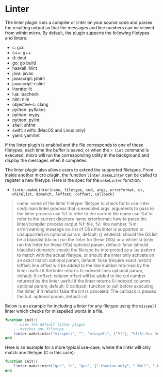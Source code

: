 # Linter

The linter plugin runs a compiler or linter on your source code
and parses the resulting output so that the messages and line numbers
can be viewed from within micro. By default, the plugin supports the
following filetypes and linters:

* c: gcc
* c++: g++
* d: dmd
* go: go build
* haskell: hlint
* java: javac
* javascript: jshint
* javascript: eslint
* literate: lit
* lua: luacheck
* nim: nim
* objective-c: clang
* python: pyflakes
* python: mypy
* python: pylint
* shell: shfmt
* swift: swiftc (MacOS and Linux only)
* yaml: yamllint

If the linter plugin is enabled and the file corresponds to one of
these filetypes, each time the buffer is saved, or when the `> lint`
command is executed, micro will run the corresponding utility in the
background and display the messages when it completes.

The linter plugin also allows users to extend the supported filetypes.
From inside another micro plugin, the function `linter.makeLinter` can
be called to register a new filetype. Here is the spec for the `makeLinter`
function:

* `linter.makeLinter(name, filetype, cmd, args, errorformat, os, whitelist, domatch, loffset, coffset, callback)`

> name: name of the linter
> filetype: filetype to check for to use linter
> cmd: main linter process that is executed
> args: arguments to pass to the linter process
    use %f to refer to the current file name
    use %d to refer to the current directory name
> errorformat: how to parse the linter/compiler process output
    %f: file, %l: line number, %m: error/warning message
> os: list of OSs this linter is supported or unsupported on
    optional param, default: {}
> whitelist: should the OS list be a blacklist (do not run the linter for these OSs)
           or a whitelist (only run the linter for these OSs)
    optional param, default: false (should blacklist)
> domatch: should the filetype be interpreted as a lua pattern to match with
         the actual filetype, or should the linter only activate on an exact match
    optional param, default: false (require exact match)
> loffset: line offset will be added to the line number returned by the linter
         useful if the linter returns 0-indexed lines
    optional param, default: 0
> coffset: column offset will be added to the col number returned by the linter
         useful if the linter returns 0-indexed columns
    optional param, default: 0
> callback: function to call before executing the linter, if it returns
          false the lint is canceled. The callback is passed the buf.
    optional param, default: nil

Below is an example for including a linter for any filetype using
the `misspell` linter which checks for misspelled words in a file.

```lua
function init()
    -- uses the default linter plugin
    -- matches any filetype
    linter.makeLinter("misspell", "", "misspell", {"%f"}, "%f:%l:%c: %m", {}, false, true)
end
```

Here is an example for a more typical use-case, where the linter will only match one filetype (C in this case):

```lua
function init()
    linter.makeLinter("gcc", "c", "gcc", {"-fsyntax-only", "-Wall", "-Wextra", "%f"}, "%f:%l:%c:.+: %m")
end
```
